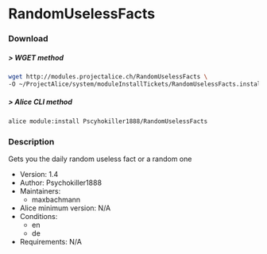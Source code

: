 # RandomUselessFacts

### Download

##### > WGET method
```bash
wget http://modules.projectalice.ch/RandomUselessFacts \
-O ~/ProjectAlice/system/moduleInstallTickets/RandomUselessFacts.install
```

##### > Alice CLI method
```bash
alice module:install Pscyhokiller1888/RandomUselessFacts
```

### Description
Gets you the daily random useless fact or a random one

- Version: 1.4
- Author: Psychokiller1888
- Maintainers:
  - maxbachmann
- Alice minimum version: N/A
- Conditions:
  - en
  - de
- Requirements: N/A
